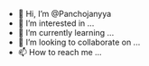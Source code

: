 - 👋 Hi, I’m @Panchojanyya
- 👀 I’m interested in ...
- 🌱 I’m currently learning ...
- 💞️ I’m looking to collaborate on ...
- 📫 How to reach me ...

<!---
Panchojanyya/Panchojanyya is a ✨ special ✨ repository because its `README.md` (this file) appears on your GitHub profile.
You can click the Preview link to take a look at your changes.
--->
